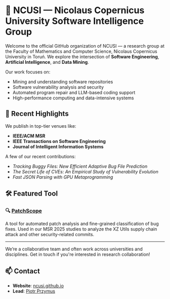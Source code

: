 # 🧠 NCUSI — Nicolaus Copernicus University Software Intelligence Group

Welcome to the official GitHub organization of NCUSI — a research group at the Faculty of Mathematics and Computer Science, Nicolaus Copernicus University in Toruń. We explore the intersection of **Software Engineering**, **Artificial Intelligence**, and **Data Mining**.

Our work focuses on:
- Mining and understanding software repositories
- Software vulnerability analysis and security
- Automated program repair and LLM-based coding support
- High-performance computing and data-intensive systems

## 🔬 Recent Highlights

We publish in top-tier venues like:
- **IEEE/ACM MSR**
- **IEEE Transactions on Software Engineering**
- **Journal of Intelligent Information Systems**

A few of our recent contributions:
- *Tracking Buggy Files: New Efficient Adaptive Bug File Prediction*
- *The Secret Life of CVEs: An Empirical Study of Vulnerability Evolution*
- *Fast JSON Parsing with GPU Metaprogramming*

## 🛠 Featured Tool

### 🔍 [PatchScope](https://github.com/ncusi/PatchScope)
A tool for automated patch analysis and fine-grained classification of bug fixes. Used in our MSR 2025 studies to analyze the XZ Utils supply chain attack and other security-related commits.

---

We’re a collaborative team and often work across universities and disciplines. Get in touch if you're interested in research collaboration!

## 📫 Contact

- **Website**: [ncusi.github.io](https://ncusi.github.io)
- **Lead**: [Piotr Przymus](https://scholar.google.com/citations?user=WIQpqI0AAAAJ&hl=en)
